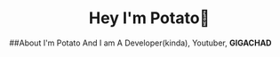 <h1 align="center">Hey I'm Potato👋</h1>

##About
I'm Potato And I am A Developer(kinda), Youtuber, **GIGACHAD**
